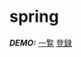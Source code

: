 # spring

***DEMO:***
[一覧](https://github.com/TK0606/spring/issues/1)
[登録](https://github.com/TK0606/spring/issues/2)
